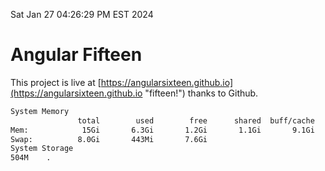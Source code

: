 Sat Jan 27 04:26:29 PM EST 2024

# Angular Fifteen


This project is live at [https://angularsixteen.github.io](https://angularsixteen.github.io "fifteen!") thanks to Github.

```bash
System Memory
               total        used        free      shared  buff/cache   available
Mem:            15Gi       6.3Gi       1.2Gi       1.1Gi       9.1Gi       8.9Gi
Swap:          8.0Gi       443Mi       7.6Gi
System Storage
504M	.
```
